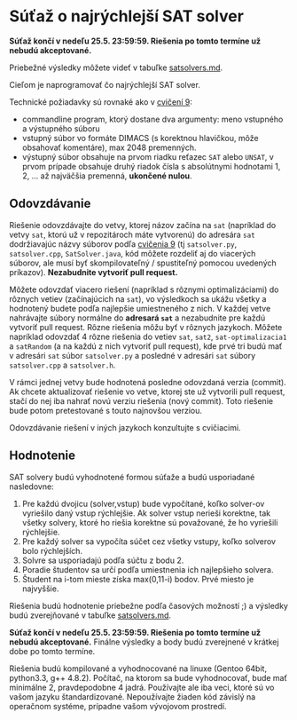Súťaž o najrýchlejší SAT solver
===============================

**Súťaž končí v nedeľu 25.5. 23:59:59. Riešenia po tomto termíne už nebudú
akceptované.**

Priebežné výsledky môžete videť v tabuľke [satsolvers.md](satsolvers.md).

Cieľom je naprogramovať čo najrýchlejší SAT solver.

Technické požiadavky sú rovnaké ako v
[cvičení 9](../cv09#technick%C3%A9-detaily-rie%C5%A1enia):
- commandline program, ktorý dostane dva argumenty: meno vstupného a výstupného súboru
- vstupný súbor vo formáte DIMACS (s korektnou hlavičkou, môže obsahovať komentáre),
  max 2048 premenných.
- výstupný súbor obsahuje na prvom riadku reťazec `SAT` alebo `UNSAT`, v prvom
  prípade obsahuje druhý riadok čísla s absolútnymi hodnotami 1, 2, ... až
  najväčšia premenná, **ukončené nulou**.

## Odovzdávanie

Riešenie odovzdávajte do vetvy, ktorej názov začína na `sat` (napríklad do
vetvy `sat`, ktorú už v repozitároch máte vytvorenú) do adresára `sat`
dodržiavajúc názvy súborov podľa
[cvičenia 9](../cv09#technick%C3%A9-detaily-rie%C5%A1enia)
(tj `satsolver.py`, `satsolver.cpp`, `SatSolver.java`, kód môžete rozdeliť
aj do viacerých súborov, ale musí byť skompilovateľný / spustiteľný pomocou
uvedených príkazov). **Nezabudnite vytvoriť pull request.**

Môžete odovzdať viacero riešení (napríklad s rôznymi optimalizáciami) do
rôznych vetiev (začínajúcich na `sat`), vo výsledkoch sa ukážu všetky a
hodnotený budete podľa najlepšie umiestneného z nich. V každej vetve
nahrávajte súbory normálne do **adresará `sat`** a nezabudnite pre každú
vytvoriť pull request. Rôzne riešenia môžu byť v rôznych jazykoch.  Môžete
napríklad odovzdať 4 rôzne riešenia do vetiev `sat`, `sat2`,
`sat-optimalizacia1` a `satRandom` (a na každú z nich vytvoriť pull
request), kde prvé tri budú mať v adresári `sat` súbor `satsolver.py` a
posledné v adresári `sat` súbory `satsolver.cpp` a `satsolver.h`.

V rámci jednej vetvy bude hodnotená posledne odovzdaná verzia (commit). Ak
chcete aktualizovať riešenie vo vetve, ktorej ste už vytvorili pull request,
stačí do nej iba nahrať novú verziu riešenia (nový commit). Toto riešenie
bude potom pretestované s touto najnovšou verziou.

Odovzdávanie riešení v iných jazykoch konzultujte s cvičiacimi.

## Hodnotenie

SAT solvery budú vyhodnotené formou súťaže a budú usporiadané nasledovne:

1. Pre každú dvojicu (solver,vstup) bude vypočítané, koľko solver-ov
   vyriešilo daný vstup rýchlejšie. Ak solver vstup nerieši korektne, tak
   všetky solvery, ktoré ho riešia korektne sú považované, že ho vyriešili
   rýchlejšie.
1. Pre každý solver sa vypočíta súčet cez všetky vstupy, koľko solverov bolo
   rýchlejších.
1. Solvre sa usporiadajú podľa súčtu z bodu 2.
1. Poradie študentov sa určí podľa umiestnenia ich najlepšieho solvera.
1. Študent na i-tom mieste získa max(0,11-i) bodov. Prvé miesto je najvyššie.

Riešenia budú hodnotenie priebežne podľa časových možností ;) a výsledky
budú zverejňované v tabuľke [satsolvers.md](satsolvers.md).

**Súťaž končí v nedeľu 25.5. 23:59:59. Riešenia po tomto termíne už nebudú
akceptované.** Finálne výsledky a body budú zverejnené v krátkej dobe po tomto
termíne.

Riešenia budú kompilované a vyhodnocované na linuxe (Gentoo 64bit,
python3.3, g++ 4.8.2).
Počítač, na ktorom sa bude vyhodnocovať, bude mať minimálne 2, pravdepodobne
4 jadrá.
Používajte ale iba veci, ktoré sú vo vašom jazyku
štandardizované.  Nepoužívajte žiaden kód závislý na operačnom systéme,
prípadne vašom vývojovom prostredí.
